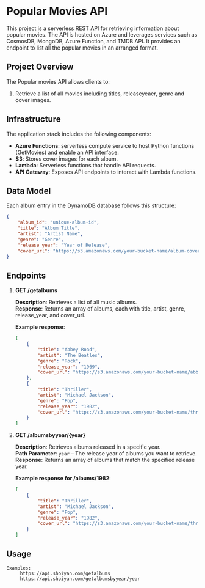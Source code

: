 # Popular Movies API

This project is a serverless REST API for retrieving information about popular movies. The API is hosted on Azure and leverages services such as CosmosDB, MongoDB, Azure Function, and TMDB API. It provides an endpoint to list all the popular movies in an arranged format.

## Project Overview

The Popular movies API allows clients to:
1. Retrieve a list of all movies including titles, releaseyeaer, genre and cover images.


## Infrastructure

The application stack includes the following components:
- **Azure Functions**: serverless compute service to host Python functions (GetMovies) and enable an API interface.
- **S3**: Stores cover images for each album.
- **Lambda**: Serverless functions that handle API requests.
- **API Gateway**: Exposes API endpoints to interact with Lambda functions.

## Data Model

Each album entry in the DynamoDB database follows this structure:
```json
{
    "album_id": "unique-album-id",
    "title": "Album Title",
    "artist": "Artist Name",
    "genre": "Genre",
    "release_year": "Year of Release",
    "cover_url": "https://s3.amazonaws.com/your-bucket-name/album-cover.jpg"
}
```


## Endpoints

1. **GET /getalbums**

    **Description**: Retrieves a list of all music albums.  
    **Response**: Returns an array of albums, each with title, artist, genre, release_year, and cover_url.

    **Example response**:
    ```json
    [
        {
            "title": "Abbey Road",
            "artist": "The Beatles",
            "genre": "Rock",
            "release_year": "1969",
            "cover_url": "https://s3.amazonaws.com/your-bucket-name/abbey-road.jpg"
        },
        {
            "title": "Thriller",
            "artist": "Michael Jackson",
            "genre": "Pop",
            "release_year": "1982",
            "cover_url": "https://s3.amazonaws.com/your-bucket-name/thriller.jpg"
        }
    ]
    ```

2. **GET /albumsbyyear/{year}**

    **Description**: Retrieves albums released in a specific year.  
    **Path Parameter**: `year` – The release year of albums you want to retrieve.  
    **Response**: Returns an array of albums that match the specified release year.

    **Example response for /albums/1982**:
    ```json
    [
        {
            "title": "Thriller",
            "artist": "Michael Jackson",
            "genre": "Pop",
            "release_year": "1982",
            "cover_url": "https://s3.amazonaws.com/your-bucket-name/thriller.jpg"
        }
    ]
    ```

## Usage
 
    Examples:
         https://api.shoiyan.com/getalbums
         https://api.shoiyan.com/getalbumsbyyear/year
